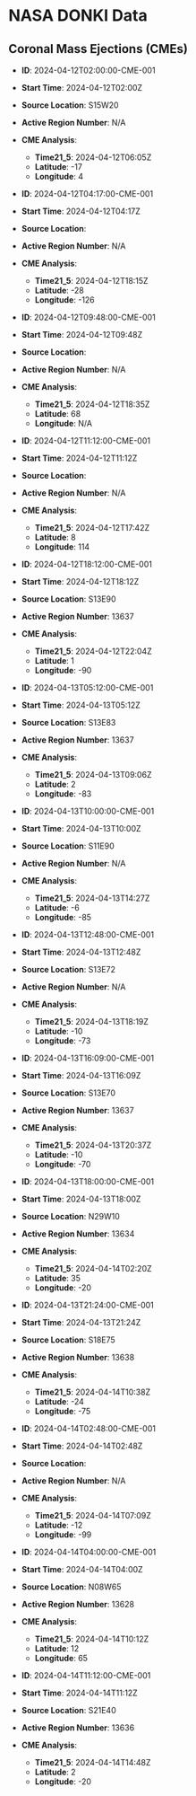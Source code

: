 
# NASA DONKI Data

## Coronal Mass Ejections (CMEs)


- **ID**: 2024-04-12T02:00:00-CME-001
- **Start Time**: 2024-04-12T02:00Z
- **Source Location**: S15W20
- **Active Region Number**: N/A
- **CME Analysis**:
  - **Time21_5**: 2024-04-12T06:05Z
  - **Latitude**: -17
  - **Longitude**: 4


- **ID**: 2024-04-12T04:17:00-CME-001
- **Start Time**: 2024-04-12T04:17Z
- **Source Location**: 
- **Active Region Number**: N/A
- **CME Analysis**:
  - **Time21_5**: 2024-04-12T18:15Z
  - **Latitude**: -28
  - **Longitude**: -126


- **ID**: 2024-04-12T09:48:00-CME-001
- **Start Time**: 2024-04-12T09:48Z
- **Source Location**: 
- **Active Region Number**: N/A
- **CME Analysis**:
  - **Time21_5**: 2024-04-12T18:35Z
  - **Latitude**: 68
  - **Longitude**: N/A


- **ID**: 2024-04-12T11:12:00-CME-001
- **Start Time**: 2024-04-12T11:12Z
- **Source Location**: 
- **Active Region Number**: N/A
- **CME Analysis**:
  - **Time21_5**: 2024-04-12T17:42Z
  - **Latitude**: 8
  - **Longitude**: 114


- **ID**: 2024-04-12T18:12:00-CME-001
- **Start Time**: 2024-04-12T18:12Z
- **Source Location**: S13E90
- **Active Region Number**: 13637
- **CME Analysis**:
  - **Time21_5**: 2024-04-12T22:04Z
  - **Latitude**: 1
  - **Longitude**: -90


- **ID**: 2024-04-13T05:12:00-CME-001
- **Start Time**: 2024-04-13T05:12Z
- **Source Location**: S13E83
- **Active Region Number**: 13637
- **CME Analysis**:
  - **Time21_5**: 2024-04-13T09:06Z
  - **Latitude**: 2
  - **Longitude**: -83


- **ID**: 2024-04-13T10:00:00-CME-001
- **Start Time**: 2024-04-13T10:00Z
- **Source Location**: S11E90
- **Active Region Number**: N/A
- **CME Analysis**:
  - **Time21_5**: 2024-04-13T14:27Z
  - **Latitude**: -6
  - **Longitude**: -85


- **ID**: 2024-04-13T12:48:00-CME-001
- **Start Time**: 2024-04-13T12:48Z
- **Source Location**: S13E72
- **Active Region Number**: N/A
- **CME Analysis**:
  - **Time21_5**: 2024-04-13T18:19Z
  - **Latitude**: -10
  - **Longitude**: -73


- **ID**: 2024-04-13T16:09:00-CME-001
- **Start Time**: 2024-04-13T16:09Z
- **Source Location**: S13E70
- **Active Region Number**: 13637
- **CME Analysis**:
  - **Time21_5**: 2024-04-13T20:37Z
  - **Latitude**: -10
  - **Longitude**: -70


- **ID**: 2024-04-13T18:00:00-CME-001
- **Start Time**: 2024-04-13T18:00Z
- **Source Location**: N29W10
- **Active Region Number**: 13634
- **CME Analysis**:
  - **Time21_5**: 2024-04-14T02:20Z
  - **Latitude**: 35
  - **Longitude**: -20


- **ID**: 2024-04-13T21:24:00-CME-001
- **Start Time**: 2024-04-13T21:24Z
- **Source Location**: S18E75
- **Active Region Number**: 13638
- **CME Analysis**:
  - **Time21_5**: 2024-04-14T10:38Z
  - **Latitude**: -24
  - **Longitude**: -75


- **ID**: 2024-04-14T02:48:00-CME-001
- **Start Time**: 2024-04-14T02:48Z
- **Source Location**: 
- **Active Region Number**: N/A
- **CME Analysis**:
  - **Time21_5**: 2024-04-14T07:09Z
  - **Latitude**: -12
  - **Longitude**: -99


- **ID**: 2024-04-14T04:00:00-CME-001
- **Start Time**: 2024-04-14T04:00Z
- **Source Location**: N08W65
- **Active Region Number**: 13628
- **CME Analysis**:
  - **Time21_5**: 2024-04-14T10:12Z
  - **Latitude**: 12
  - **Longitude**: 65


- **ID**: 2024-04-14T11:12:00-CME-001
- **Start Time**: 2024-04-14T11:12Z
- **Source Location**: S21E40
- **Active Region Number**: 13636
- **CME Analysis**:
  - **Time21_5**: 2024-04-14T14:48Z
  - **Latitude**: 2
  - **Longitude**: -20

    